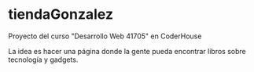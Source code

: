 # tiendaGonzalez
Proyecto del curso "Desarrollo Web 41705" en CoderHouse

La idea es hacer una página donde la gente pueda encontrar libros sobre tecnología y gadgets.

